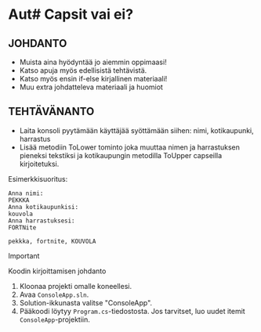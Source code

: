 # Aut# Capsit vai ei?

## JOHDANTO
- Muista aina hyödyntää jo aiemmin oppimaasi!
- Katso apuja myös edellisistä tehtävistä.
- Katso myös ensin if-else kirjallinen materiaali!
- Muu extra johdatteleva materiaali ja huomiot
 
## TEHTÄVÄNANTO
- Laita konsoli pyytämään käyttäjää syöttämään siihen: nimi, kotikaupunki, harrastus
- Lisää metodiin ToLower tominto joka muuttaa nimen ja harrastuksen pieneksi tekstiksi ja kotikaupungin metodilla ToUpper capseilla kirjoitetuksi.

Esimerkkisuoritus:
```
Anna nimi:
PEKKKA
Anna kotikaupunkisi:
kouvola
Anna harrastuksesi:
FORTNite

pekkka, fortnite, KOUVOLA

```
> [!IMPORTANT]
> Koodin kirjoittamisen johdanto
1. Kloonaa projekti omalle koneellesi.
2. Avaa `ConsoleApp.sln`.
3. Solution-ikkunasta valitse "ConsoleApp".
4. Pääkoodi löytyy `Program.cs`-tiedostosta. Jos tarvitset, luo uudet itemit `ConsoleApp`-projektiin.
